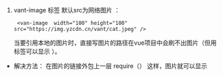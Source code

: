 1. vant-image 标签  默认src为网络图片 ：  

        <van-image  width="100" height="100" src="https://img.yzcdn.cn/vant/cat.jpeg" />

    当要引用本地的图片时，直接写图片的路径在vue项目中会刷不出图片（但用 <img> 标签可以显示 ）。

 * 解决方法： 在图片的链接外包上一层 require（） 这样，图片就可以显示
